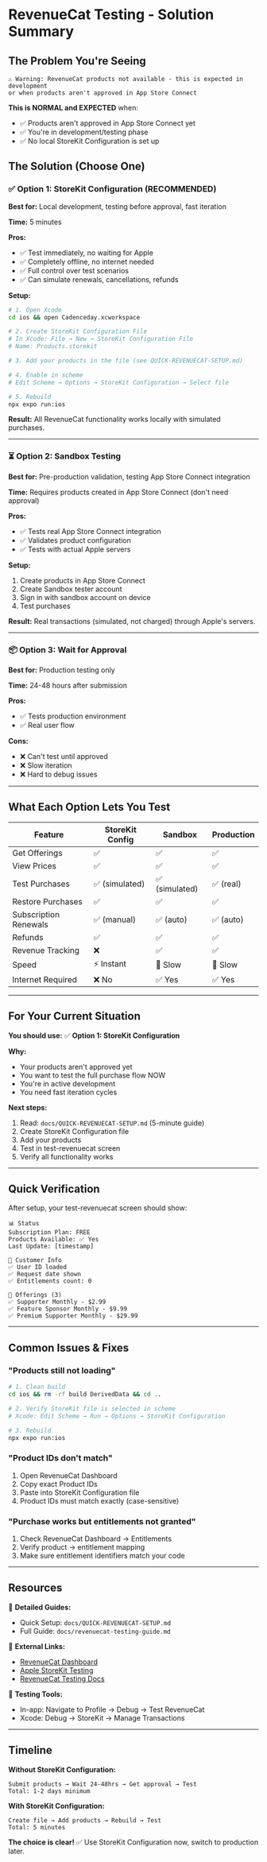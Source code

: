 # RevenueCat Testing - Solution Summary

## The Problem You're Seeing

```
⚠️ Warning: RevenueCat products not available - this is expected in development 
or when products aren't approved in App Store Connect
```

**This is NORMAL and EXPECTED** when:
- ✅ Products aren't approved in App Store Connect yet
- ✅ You're in development/testing phase
- ✅ No local StoreKit Configuration is set up

## The Solution (Choose One)

### ✅ Option 1: StoreKit Configuration (RECOMMENDED)
**Best for:** Local development, testing before approval, fast iteration

**Time:** 5 minutes

**Pros:**
- ✅ Test immediately, no waiting for Apple
- ✅ Completely offline, no internet needed
- ✅ Full control over test scenarios
- ✅ Can simulate renewals, cancellations, refunds

**Setup:**
```bash
# 1. Open Xcode
cd ios && open Cadenceday.xcworkspace

# 2. Create StoreKit Configuration File
# In Xcode: File → New → StoreKit Configuration File
# Name: Products.storekit

# 3. Add your products in the file (see QUICK-REVENUECAT-SETUP.md)

# 4. Enable in scheme
# Edit Scheme → Options → StoreKit Configuration → Select file

# 5. Rebuild
npx expo run:ios
```

**Result:** All RevenueCat functionality works locally with simulated purchases.

---

### ⏳ Option 2: Sandbox Testing
**Best for:** Pre-production validation, testing App Store Connect integration

**Time:** Requires products created in App Store Connect (don't need approval)

**Pros:**
- ✅ Tests real App Store Connect integration
- ✅ Validates product configuration
- ✅ Tests with actual Apple servers

**Setup:**
1. Create products in App Store Connect
2. Create Sandbox tester account
3. Sign in with sandbox account on device
4. Test purchases

**Result:** Real transactions (simulated, not charged) through Apple's servers.

---

### 📦 Option 3: Wait for Approval
**Best for:** Production testing only

**Time:** 24-48 hours after submission

**Pros:**
- ✅ Tests production environment
- ✅ Real user flow

**Cons:**
- ❌ Can't test until approved
- ❌ Slow iteration
- ❌ Hard to debug issues

---

## What Each Option Lets You Test

| Feature | StoreKit Config | Sandbox | Production |
|---------|----------------|---------|------------|
| Get Offerings | ✅ | ✅ | ✅ |
| View Prices | ✅ | ✅ | ✅ |
| Test Purchases | ✅ (simulated) | ✅ (simulated) | ✅ (real) |
| Restore Purchases | ✅ | ✅ | ✅ |
| Subscription Renewals | ✅ (manual) | ✅ (auto) | ✅ (auto) |
| Refunds | ✅ | ✅ | ✅ |
| Revenue Tracking | ❌ | ✅ | ✅ |
| Speed | ⚡️ Instant | 🐢 Slow | 🐢 Slow |
| Internet Required | ❌ No | ✅ Yes | ✅ Yes |

---

## For Your Current Situation

**You should use:** ✅ **Option 1: StoreKit Configuration**

**Why:**
- Your products aren't approved yet
- You want to test the full purchase flow NOW
- You're in active development
- You need fast iteration cycles

**Next steps:**
1. Read: `docs/QUICK-REVENUECAT-SETUP.md` (5-minute guide)
2. Create StoreKit Configuration file
3. Add your products
4. Test in test-revenuecat screen
5. Verify all functionality works

---

## Quick Verification

After setup, your test-revenuecat screen should show:

```
📊 Status
Subscription Plan: FREE
Products Available: ✅ Yes
Last Update: [timestamp]

👤 Customer Info
✅ User ID loaded
✅ Request date shown
✅ Entitlements count: 0

🛒 Offerings (3)
✅ Supporter Monthly - $2.99
✅ Feature Sponsor Monthly - $9.99  
✅ Premium Supporter Monthly - $29.99
```

---

## Common Issues & Fixes

### "Products still not loading"
```bash
# 1. Clean build
cd ios && rm -rf build DerivedData && cd ..

# 2. Verify StoreKit file is selected in scheme
# Xcode: Edit Scheme → Run → Options → StoreKit Configuration

# 3. Rebuild
npx expo run:ios
```

### "Product IDs don't match"
1. Open RevenueCat Dashboard
2. Copy exact Product IDs
3. Paste into StoreKit Configuration file
4. Product IDs must match exactly (case-sensitive)

### "Purchase works but entitlements not granted"
1. Check RevenueCat Dashboard → Entitlements
2. Verify product → entitlement mapping
3. Make sure entitlement identifiers match your code

---

## Resources

📖 **Detailed Guides:**
- Quick Setup: `docs/QUICK-REVENUECAT-SETUP.md`
- Full Guide: `docs/revenuecat-testing-guide.md`

🔗 **External Links:**
- [RevenueCat Dashboard](https://app.revenuecat.com)
- [Apple StoreKit Testing](https://developer.apple.com/documentation/xcode/setting-up-storekit-testing-in-xcode)
- [RevenueCat Testing Docs](https://www.revenuecat.com/docs/test-and-launch/testing)

🧪 **Testing Tools:**
- In-app: Navigate to Profile → Debug → Test RevenueCat
- Xcode: Debug → StoreKit → Manage Transactions

---

## Timeline

**Without StoreKit Configuration:**
```
Submit products → Wait 24-48hrs → Get approval → Test
Total: 1-2 days minimum
```

**With StoreKit Configuration:**
```
Create file → Add products → Rebuild → Test
Total: 5 minutes
```

**The choice is clear!** ✅ Use StoreKit Configuration now, switch to production later.

